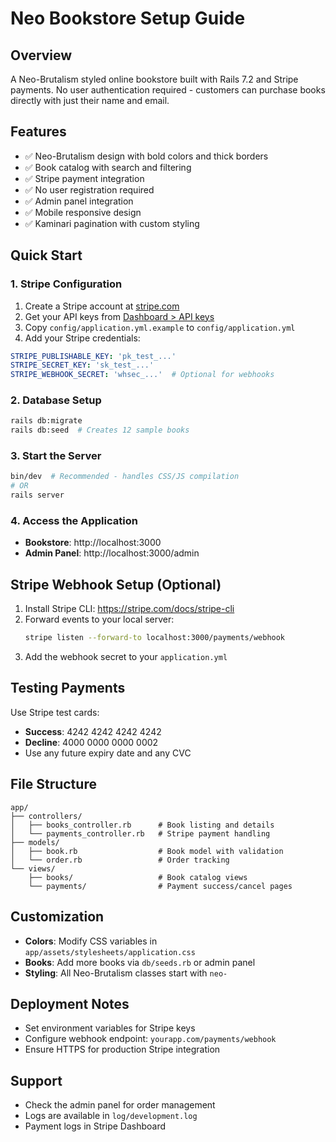 # Neo Bookstore Setup Guide

## Overview
A Neo-Brutalism styled online bookstore built with Rails 7.2 and Stripe payments. No user authentication required - customers can purchase books directly with just their name and email.

## Features
- ✅ Neo-Brutalism design with bold colors and thick borders
- ✅ Book catalog with search and filtering
- ✅ Stripe payment integration
- ✅ No user registration required
- ✅ Admin panel integration
- ✅ Mobile responsive design
- ✅ Kaminari pagination with custom styling

## Quick Start

### 1. Stripe Configuration
1. Create a Stripe account at [stripe.com](https://stripe.com)
2. Get your API keys from [Dashboard > API keys](https://dashboard.stripe.com/apikeys)
3. Copy `config/application.yml.example` to `config/application.yml`
4. Add your Stripe credentials:

```yaml
STRIPE_PUBLISHABLE_KEY: 'pk_test_...'
STRIPE_SECRET_KEY: 'sk_test_...'
STRIPE_WEBHOOK_SECRET: 'whsec_...'  # Optional for webhooks
```

### 2. Database Setup
```bash
rails db:migrate
rails db:seed  # Creates 12 sample books
```

### 3. Start the Server
```bash
bin/dev  # Recommended - handles CSS/JS compilation
# OR
rails server
```

### 4. Access the Application
- **Bookstore**: http://localhost:3000
- **Admin Panel**: http://localhost:3000/admin

## Stripe Webhook Setup (Optional)
1. Install Stripe CLI: https://stripe.com/docs/stripe-cli
2. Forward events to your local server:
   ```bash
   stripe listen --forward-to localhost:3000/payments/webhook
   ```
3. Add the webhook secret to your `application.yml`

## Testing Payments
Use Stripe test cards:
- **Success**: 4242 4242 4242 4242
- **Decline**: 4000 0000 0000 0002
- Use any future expiry date and any CVC

## File Structure
```
app/
├── controllers/
│   ├── books_controller.rb      # Book listing and details
│   └── payments_controller.rb   # Stripe payment handling
├── models/
│   ├── book.rb                  # Book model with validation
│   └── order.rb                 # Order tracking
└── views/
    ├── books/                   # Book catalog views
    └── payments/                # Payment success/cancel pages
```

## Customization
- **Colors**: Modify CSS variables in `app/assets/stylesheets/application.css`
- **Books**: Add more books via `db/seeds.rb` or admin panel
- **Styling**: All Neo-Brutalism classes start with `neo-`

## Deployment Notes
- Set environment variables for Stripe keys
- Configure webhook endpoint: `yourapp.com/payments/webhook`
- Ensure HTTPS for production Stripe integration

## Support
- Check the admin panel for order management
- Logs are available in `log/development.log`
- Payment logs in Stripe Dashboard
